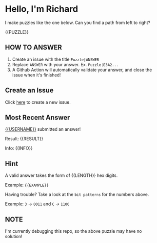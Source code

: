 # Hello, I'm Richard

I make puzzles like the one below. Can you find a path from left to right?

{{PUZZLE}}

## HOW TO ANSWER

1. Create an issue with the title `Puzzle|ANSWER`
2. Replace `ANSWER` with your answer. Ex. `Puzzle|E3A2...`
3. A Github Action will automatically validate your answer, and close the issue when it's finished!

## Create an Issue

Click [here](https://github.com/strawstack/strawstack/issues/new) to create a new issue.

## Most Recent Answer

[{{USERNAME}}](https://www.github.com/{{USERNAME}}) submitted an answer!

Result: {{RESULT}}

Info: {{INFO}}

## Hint

A valid answer takes the form of {{LENGTH}} hex digits. 

Example: `{{EXAMPLE}}`

Having trouble? Take a look at the `bit patterns` for the numbers above.

Example: `3` -> `0011` and `C` -> `1100`

## NOTE

I'm currently debugging this repo, so the above puzzle may have no solution!
